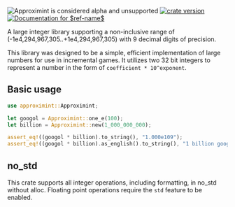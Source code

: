 <!-- This file is generated by `rustme`. Ensure you're editing the source in the .rustme/ directory --!>
<!-- markdownlint-disable first-line-h1 -->

![Approximint is considered alpha and unsupported](https://img.shields.io/badge/status-alpha-orange)
[![crate version](https://img.shields.io/crates/v/approximint.svg)](https://crates.io/crates/approximint)
[![Documentation for `$ref-name$`](https://img.shields.io/badge/docs-$ref-name$-informational)]($docs$)

A large integer library supporting a non-inclusive range of
(-1e4,294,967,305..+1e4,294,967,305) with 9 decimal digits of precision.

This library was designed to be a simple, efficient implementation of large
numbers for use in incremental games. It utilizes two 32 bit integers to
represent a number in the form of `coefficient * 10^exponent`.

## Basic usage

```rust
use approximint::Approximint;

let googol = Approximint::one_e(100);
let billion = Approximint::new(1_000_000_000);

assert_eq!((googol * billion).to_string(), "1.000e109");
assert_eq!((googol * billion).as_english().to_string(), "1 billion googol");
```

## no_std

This crate supports all integer operations, including formatting, in no_std
without alloc. Floating point operations require the `std` feature to be
enabled.
